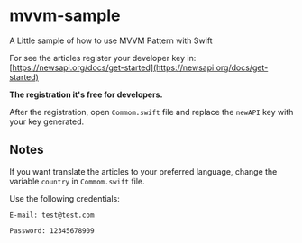 # mvvm-sample

A Little sample of how to use MVVM Pattern with Swift

For see the articles register your developer key in:
	[https://newsapi.org/docs/get-started](https://newsapi.org/docs/get-started)

<b>The registration it's free for developers.</b>

After the registration, open `Commom.swift` file and replace the `newAPI` key with your key generated.

## Notes

If you want translate the articles to your preferred language, change the variable `country` in `Commom.swift` file.

Use the following credentials:

`E-mail: test@test.com`

`Password: 12345678909`

